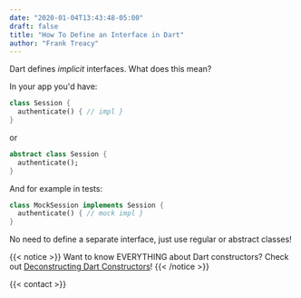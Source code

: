 ```yaml
---
date: "2020-01-04T13:43:48-05:00"
draft: false
title: "How To Define an Interface in Dart"
author: "Frank Treacy"
---
```


Dart defines _implicit_ interfaces. What does this mean?

In your app you'd have:

```dart
class Session {
  authenticate() { // impl }
}
```

or

```dart
abstract class Session {
  authenticate();
}
```

And for example in tests:

```dart
class MockSession implements Session {
  authenticate() { // mock impl }
}
```

No need to define a separate interface, just use regular or abstract classes!

{{< notice >}}
Want to know EVERYTHING about Dart constructors? Check out [Deconstructing Dart Constructors](/articles/deconstructing-dart-constructors)!
{{< /notice >}}

{{< contact >}}